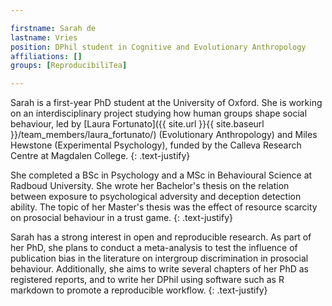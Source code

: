 ```yaml
---

firstname: Sarah de
lastname: Vries
position: DPhil student in Cognitive and Evolutionary Anthropology
affiliations: []
groups: [ReproducibiliTea]

---
```


Sarah is a first-year PhD student at the University of Oxford. She is working on an interdisciplinary project studying how human groups shape social behaviour, led by [Laura Fortunato]({{ site.url }}{{ site.baseurl }}/team_members/laura_fortunato/) (Evolutionary Anthropology) and Miles Hewstone (Experimental Psychology), funded by the Calleva Research Centre at Magdalen College.
{: .text-justify}

She completed a BSc in Psychology and a MSc in Behavioural Science at Radboud University. She wrote her Bachelor's thesis on the relation between exposure to psychological adversity and deception detection ability. The topic of her Master's thesis was the effect of resource scarcity on prosocial behaviour in a trust game.
{: .text-justify}

Sarah has a strong interest in open and reproducible research. As part of her PhD, she plans to conduct a meta-analysis to test the influence of publication bias in the literature on intergroup discrimination in prosocial behaviour. Additionally, she aims to write several chapters of her PhD as registered reports, and to write her DPhil using software such as R markdown to promote a reproducible workflow.
{: .text-justify}
